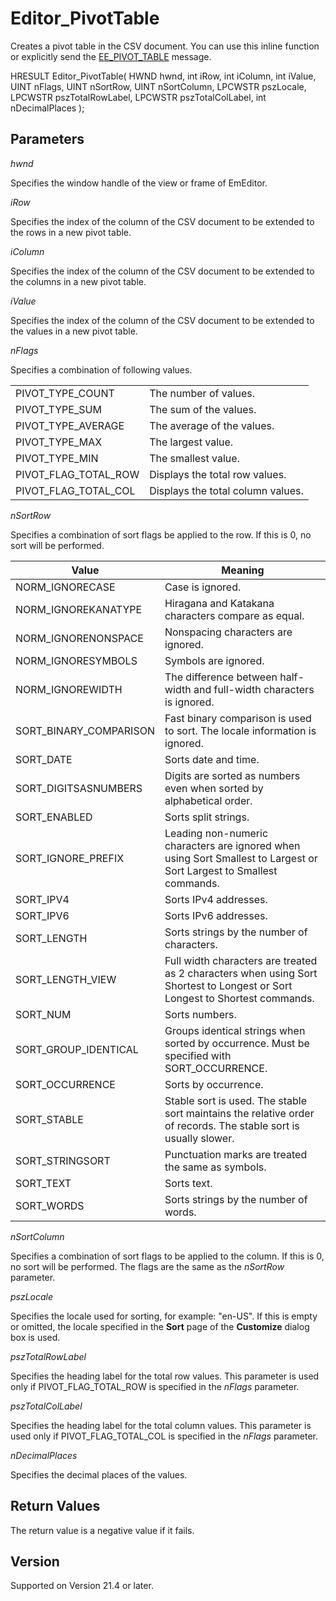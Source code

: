 # Editor\_PivotTable

Creates a pivot table in the CSV document. You can use this inline function or explicitly send the [EE\_PIVOT\_TABLE](../message/ee_pivot_table) message.

HRESULT Editor\_PivotTable( HWND hwnd, int iRow, int iColumn, int iValue, UINT nFlags, UINT nSortRow, UINT nSortColumn, LPCWSTR pszLocale, LPCWSTR pszTotalRowLabel, LPCWSTR pszTotalColLabel, int nDecimalPlaces );

## Parameters

_hwnd_

Specifies the window handle of the view or frame of EmEditor.

_iRow_

Specifies the index of the column of the CSV document to be extended to the rows in a new pivot table.

_iColumn_

Specifies the index of the column of the CSV document to be extended to the columns in a new pivot table.

_iValue_

Specifies the index of the column of the CSV document to be extended to the values in a new pivot table.

_nFlags_

Specifies a combination of following values.

|     |     |
| --- | --- |
| PIVOT\_TYPE\_COUNT | The number of values. |
| PIVOT\_TYPE\_SUM | The sum of the values. |
| PIVOT\_TYPE\_AVERAGE | The average of the values. |
| PIVOT\_TYPE\_MAX | The largest value. |
| PIVOT\_TYPE\_MIN | The smallest value. |
| PIVOT\_FLAG\_TOTAL\_ROW | Displays the total row values. |
| PIVOT\_FLAG\_TOTAL\_COL | Displays the total column values. |

_nSortRow_

Specifies a combination of sort flags be applied to the row. If this is 0, no sort will be performed.

| Value | Meaning |
| --- | --- |
| NORM\_IGNORECASE | Case is ignored. |
| NORM\_IGNOREKANATYPE | Hiragana and Katakana characters compare as equal. |
| NORM\_IGNORENONSPACE | Nonspacing characters are ignored. |
| NORM\_IGNORESYMBOLS | Symbols are ignored. |
| NORM\_IGNOREWIDTH | The difference between half-width and full-width characters is ignored. |
| SORT\_BINARY\_COMPARISON | Fast binary comparison is used to sort. The locale information is ignored. |
| SORT\_DATE | Sorts date and time. |
| SORT\_DIGITSASNUMBERS | Digits are sorted as numbers even when sorted by alphabetical order. |
| SORT\_ENABLED | Sorts split strings. |
| SORT\_IGNORE\_PREFIX | Leading non-numeric characters are ignored when using Sort Smallest to Largest or Sort Largest to Smallest commands. |
| SORT\_IPV4 | Sorts IPv4 addresses. |
| SORT\_IPV6 | Sorts IPv6 addresses. |
| SORT\_LENGTH | Sorts strings by the number of characters. |
| SORT\_LENGTH\_VIEW | Full width characters are treated as 2 characters when using Sort Shortest to Longest or Sort Longest to Shortest commands. |
| SORT\_NUM | Sorts numbers. |
| SORT\_GROUP\_IDENTICAL | Groups identical strings when sorted by occurrence. Must be specified with SORT\_OCCURRENCE. |
| SORT\_OCCURRENCE | Sorts by occurrence. |
| SORT\_STABLE | Stable sort is used. The stable sort maintains the relative order of records. The stable sort is usually slower. |
| SORT\_STRINGSORT | Punctuation marks are treated the same as symbols. |
| SORT\_TEXT | Sorts text. |
| SORT\_WORDS | Sorts strings by the number of words. |

_nSortColumn_

Specifies a combination of sort flags to be applied to the column. If this is 0, no sort will be performed. The flags are the same as the _nSortRow_ parameter.

_pszLocale_

Specifies the locale used for sorting, for example: "en-US". If this is empty or omitted, the locale specified in the **Sort** page of the **Customize** dialog box is used.

_pszTotalRowLabel_

Specifies the heading label for the total row values. This parameter is used only if PIVOT\_FLAG\_TOTAL\_ROW is specified in the _nFlags_ parameter.

_pszTotalColLabel_

Specifies the heading label for the total column values. This parameter is used only if PIVOT\_FLAG\_TOTAL\_COL is specified in the _nFlags_ parameter.

_nDecimalPlaces_

Specifies the decimal places of the values.

## Return Values

The return value is a negative value if it fails.

## Version

Supported on Version 21.4 or later.
